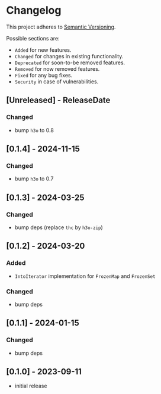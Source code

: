 # Changelog

This project adheres to [Semantic Versioning](https://semver.org/spec/v2.0.0.html).

Possible sections are:

- `Added` for new features.
- `Changed` for changes in existing functionality.
- `Deprecated` for soon-to-be removed features.
- `Removed` for now removed features.
- `Fixed` for any bug fixes.
- `Security` in case of vulnerabilities.

<!-- next-header -->
## [Unreleased] - ReleaseDate

### Changed

- bump `h3o` to 0.8

## [0.1.4] - 2024-11-15

### Changed

- bump `h3o` to 0.7

## [0.1.3] - 2024-03-25

### Changed

- bump deps (replace `thc` by `h3o-zip`)

## [0.1.2] - 2024-03-20

### Added

- `IntoIterator` implementation for `FrozenMap` and `FrozenSet`

### Changed

- bump deps

## [0.1.1] - 2024-01-15

### Changed

- bump deps

## [0.1.0] - 2023-09-11

- initial release
